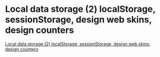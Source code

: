 # Local data storage (2) localStorage, sessionStorage, design web skins, design counters
[Local data storage (2) localStorage, sessionStorage, design web skins, design counters](https://aiwithcloud.com/2022/09/19/local_data_storage_2_localstorage_sessionstorage_design_web_skins_design_counters/)